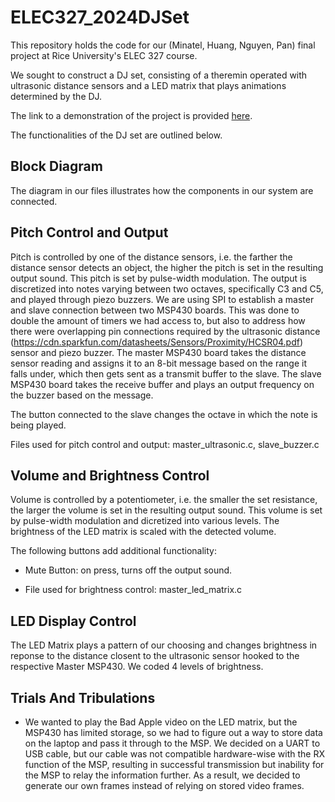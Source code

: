 # ELEC327_2024DJSet
This repository holds the code for our (Minatel, Huang, Nguyen, Pan) final project at Rice University's ELEC 327 course. 

We sought to construct a DJ set, consisting of a theremin operated with ultrasonic distance sensors and a LED matrix that plays animations determined by the DJ. 

The link to a demonstration of the project is provided [here](https://www.youtube.com/watch?v=dQw4w9WgXcQ).

The functionalities of the DJ set are outlined below.

## Block Diagram
The diagram in our files illustrates how the components in our system are connected.

## Pitch Control and Output
Pitch is controlled by one of the distance sensors, i.e. the farther the distance sensor detects an object, the higher the pitch is set in the resulting output sound. This pitch is set by pulse-width modulation. The output is discretized into notes varying between two octaves, specifically C3 and C5, and played through piezo buzzers. We are using SPI to establish a master and slave connection between two MSP430 boards. This was done to double the amount of timers we had access to, but also to address how there were overlapping pin connections required by the ultrasonic distance (https://cdn.sparkfun.com/datasheets/Sensors/Proximity/HCSR04.pdf) sensor and piezo buzzer. The master MSP430 board takes the distance sensor reading and assigns it to an 8-bit message based on the range it falls under, which then gets sent as a transmit buffer to the slave. The slave MSP430 board takes the receive buffer and plays an output frequency on the buzzer based on the message. 

The button connected to the slave changes the octave in which the note is being played.

Files used for pitch control and output: master_ultrasonic.c, slave_buzzer.c

## Volume and Brightness Control
Volume is controlled by a potentiometer, i.e. the smaller the set resistance, the larger the volume is set in the resulting output sound. This volume is set by pulse-width modulation and dicretized into various levels. The brightness of the LED matrix is scaled with the detected volume.

The following buttons add additional functionality:
- Mute Button: on press, turns off the output sound.

- File used for brightness control: master_led_matrix.c

## LED Display Control
The LED Matrix plays a pattern of our choosing and changes brightness in reponse to the distance closent to the ultrasonic sensor hooked to the respective Master MSP430. We coded 4 levels of brightness. 

## Trials And Tribulations
- We wanted to play the Bad Apple video on the LED matrix, but the MSP430 has limited storage, so we had to figure out a way to store data on the laptop and pass it through to the MSP. We decided on a UART to USB cable, but our cable was not compatible hardware-wise with the RX function of the MSP, resulting in successful transmission but inability for the MSP to relay the information further. As a result, we decided to generate our own frames instead of relying on stored video frames. 
